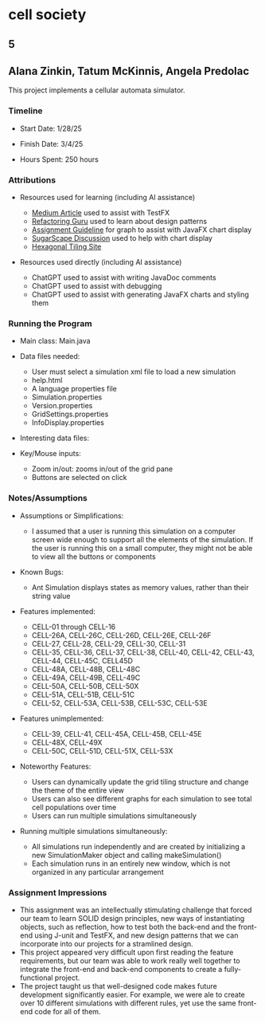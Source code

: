 # cell society
## 5
## Alana Zinkin, Tatum McKinnis, Angela Predolac


This project implements a cellular automata simulator.

### Timeline

* Start Date: 1/28/25

* Finish Date: 3/4/25

* Hours Spent: 250 hours


### Attributions

* Resources used for learning (including AI assistance)
   * [Medium Article](https://adam-carroll.medium.com/user-interface-testing-with-testfx-5747ba02b0ec) used
     to assist with TestFX
   * [Refactoring Guru](https://refactoring.guru/design-patterns/factory-method) used to learn about design patterns
   * [Assignment Guideline](https://courses.cs.duke.edu/compsci308/spring25/assign/02_simulation/nifty/scott-wator-world/WatorWorld.htm#Histogram) for graph to assist with JavaFX chart display
   * [SugarScape Discussion](https://greenteapress.com/complexity/html/thinkcomplexity012.html#fig.notax) used to help with chart display
   * [Hexagonal Tiling Site](https://mathworld.wolfram.com/HexagonalGrid.html)

* Resources used directly (including AI assistance)
   * ChatGPT used to assist with writing JavaDoc comments
   * ChatGPT used to assist with debugging
   * ChatGPT used to assist with generating JavaFX charts and styling them

### Running the Program

* Main class: Main.java

* Data files needed:
   * User must select a simulation xml file to load a new simulation
   * help.html
   * A language properties file
   * Simulation.properties
   * Version.properties
   * GridSettings.properties
   * InfoDisplay.properties

* Interesting data files:

* Key/Mouse inputs:
   * Zoom in/out: zooms in/out of the grid pane
   * Buttons are selected on click


### Notes/Assumptions

* Assumptions or Simplifications:
   * I assumed that a user is running this simulation on a computer screen wide enough to support all
     the elements of the simulation. If the user is running this on a small computer, they might not be able to view
     all the buttons or components

* Known Bugs:
   * Ant Simulation displays states as memory values, rather than their string value

* Features implemented:
   * CELL-01 through CELL-16
   * CELL-26A, CELL-26C, CELL-26D, CELL-26E, CELL-26F
   * CELL-27, CELL-28, CELL-29, CELL-30, CELL-31
   * CELL-35, CELL-36, CELL-37, CELL-38, CELL-40, CELL-42, CELL-43, CELL-44, CELL-45C, CELL45D
   * CELL-48A, CELL-48B, CELL-48C
   * CELL-49A, CELL-49B, CELL-49C
   * CELL-50A, CELL-50B, CELL-50X
   * CELL-51A, CELL-51B, CELL-51C
   * CELL-52, CELL-53A, CELL-53B, CELL-53C, CELL-53E

* Features unimplemented:
  * CELL-39, CELL-41, CELL-45A, CELL-45B, CELL-45E
  * CELL-48X, CELL-49X
  * CELL-50C, CELL-51D, CELL-51X, CELL-53X

* Noteworthy Features:
   * Users can dynamically update the grid tiling structure and change the theme of the entire view
   * Users can also see different graphs for each simulation to see total cell populations over time
   * Users can run multiple simulations simultaneously

* Running multiple simulations simultaneously:
   * All simulations run independently and are created by
     initializing a new SimulationMaker object and calling makeSimulation()
   * Each simulation runs in an entirely new window, which is not organized in any particular arrangement


### Assignment Impressions
* This assignment was an intellectually stimulating challenge that forced our team to
  learn SOLID design principles, new ways of instantiating objects, such as reflection, how to test both the back-end and
  the front-end using J-unit and TestFX, and new design patterns that we can incorporate into our projects for a stramlined design.
* This project appeared very difficult upon first reading the feature requirements, but our team was able to work really well together
  to integrate the front-end and back-end components to create a fully-functional project.
* The project taught us that well-designed code makes future development significantly easier. For example, we were ale to create over 10 different
  simulations with different rules, yet use the same front-end code for all of them.
